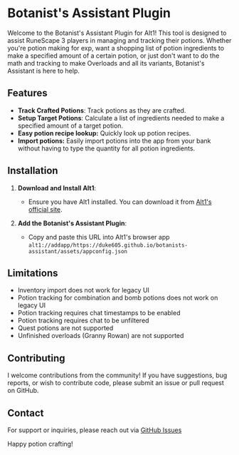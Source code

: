 # Botanist's Assistant Plugin

Welcome to the Botanist's Assistant Plugin for Alt1! This tool is designed to assist RuneScape 3 players in managing and tracking their potions. Whether you're potion making for exp, want a shopping list of potion ingredients to make a specified amount of a certain potion, or just don't want to do the math and tracking to make Overloads and all its variants, Botanist's Assistant is here to help.

## Features

- **Track Crafted Potions**: Track potions as they are crafted.
- **Setup Target Potions**: Calculate a list of ingredients needed to make a specified amount of a target potion.
- **Easy potion recipe lookup:** Quickly look up potion recipes.
- **Import potions:** Easily import potions into the app from your bank without having to type the quantity for all potion ingredients.

## Installation

1. **Download and Install Alt1**:
   - Ensure you have Alt1 installed. You can download it from [Alt1's official site](https://alt1.app).

2. **Add the Botanist's Assistant Plugin**:
   - Copy and paste this URL into Alt1's browser app `alt1://addapp/https://duke605.github.io/botanists-assistant/assets/appconfig.json`

## Limitations
 - Inventory import does not work for legacy UI
 - Potion tracking for combination and bomb potions does not work on legacy UI
 - Potion tracking requires chat timestamps to be enabled
 - Potion tracking requires chat to be unfiltered
 - Quest potions are not supported
 - Unfinished overloads (Granny Rowan) are not supported

## Contributing

I welcome contributions from the community! If you have suggestions, bug reports, or wish to contribute code, please submit an issue or pull request on GitHub.

<!-- ## License

This project is licensed under the MIT License. See the [LICENSE](LICENSE) file for more information. -->

## Contact

For support or inquiries, please reach out via [GitHub Issues](https://github.com/yourusername/botanists-assistant/issues)

Happy potion crafting!